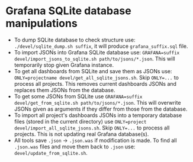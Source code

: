 # Grafana SQLite database manipulations

- To dump SQLite database to check structure use: `./devel/sqlite_dump.sh suffix`, it will produce `grafana_suffix.sql` file.
- To import JSONs into Grafana SQLite database use: `GRAFANA=suffix devel/import_jsons_to_sqlite.sh path/to/jsons/*.json`. This will temporarily stop given Grafana instance.
- To get all dashboards from SQLite and save them as JSONs use: `ONLY=projectname devel/get_all_sqlite_jsons.sh`. Skip `ONLY=...` to process all projects. This removes current dashboards JSONs and replaces them JSONs from the database.
- To get some JSONs from SQLite use `GRAFANA=suffix devel/get_from_sqlite.sh path/to/jsons/*.json`. This will overwrite JSONs given as arguments if they differ from those from the database.
- To import all project's dashboards JSONs into a temporary database files (stored in the current directory) use `ONLY=project devel/import_all_sqlite_jsons.sh`. Skip `ONLY=...` to process all projects. This is not updating real Grafana database(s).
- All tools save `.json` -> `.json.was` if modification is made. To find all `.json.was` files and move them back to `.json` use: `devel/update_from_sqlite.sh`.
